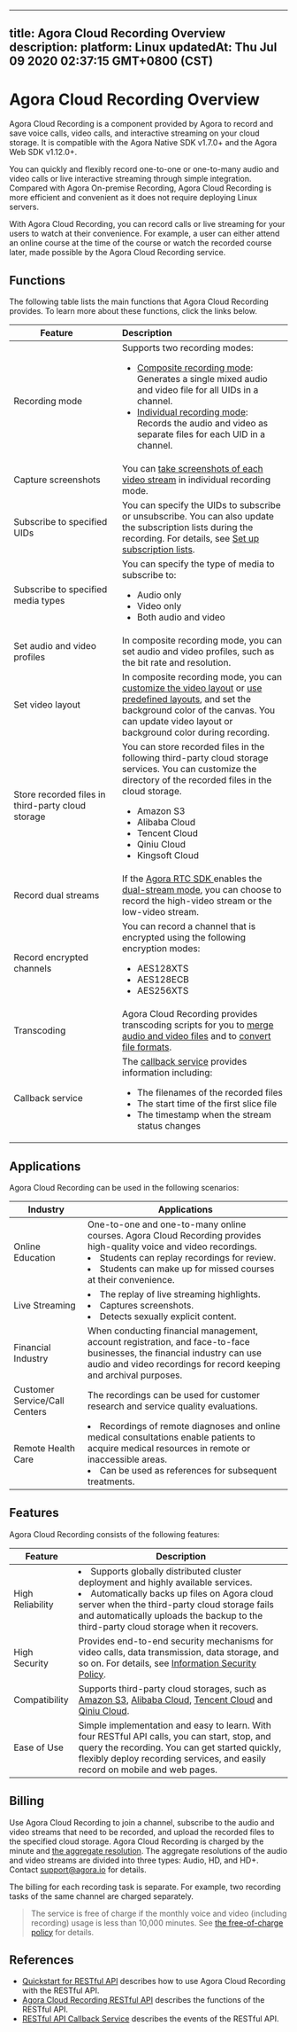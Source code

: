 
---
title: Agora Cloud Recording Overview
description: 
platform: Linux
updatedAt: Thu Jul 09 2020 02:37:15 GMT+0800 (CST)
---
# Agora Cloud Recording Overview
Agora Cloud Recording is a component provided by Agora to record and save voice calls, video calls, and interactive streaming on your cloud storage. It is compatible with the Agora Native SDK v1.7.0+ and the Agora Web SDK v1.12.0+. 

You can quickly and flexibly record one-to-one or one-to-many audio and video calls or live interactive streaming through simple integration. Compared with Agora On-premise Recording, Agora Cloud Recording is more efficient and convenient as it does not require deploying Linux servers.

With Agora Cloud Recording, you can record calls or live streaming for your users to watch at their convenience. For example, a user can either attend an online course at the time of the course or watch the recorded course later, made possible by the Agora Cloud Recording service.

## Functions

The following table lists the main functions that Agora Cloud Recording provides. To learn more about these functions, click the links below.

| <span style="white-space:nowrap;">&emsp;&emsp;&emsp;Feature&emsp;&emsp;&emsp;</span>    | Description                                                  |
| :------------------------------------------------ | :----------------------------------------------------------- |
| Recording mode                                    | Supports two recording modes:<ul><li>[Composite recording mode](../../en/cloud-recording/cloud_recording_composite_mode.md): Generates a single mixed audio and video file for all UIDs in a channel.</li><li>[Individual recording mode](../../en/cloud-recording/cloud_recording_individual_mode.md): Records the audio and video as separate files for each UID in a channel.</li></ul> |
| Capture screenshots                           | You can [take screenshots of each video stream](../../en/cloud-recording/cloud_recording_screen_capture.md) in individual recording mode.                |
| Subscribe to specified UIDs                             | You can specify the UIDs to subscribe or unsubscribe. You can also update the subscription lists during the recording. For details, see [Set up subscription lists](https://docs.agora.io/en/cloud-recording/cloud_recording_subscription).              |
| Subscribe to specified media types                       | You can specify the type of media to subscribe to:<ul><li>Audio only</li><li>Video only</li><li>Both audio and video</li></ul>|
| Set audio and video profiles                      | In composite recording mode, you can set audio and video profiles, such as the bit rate and resolution. |
| Set video layout                                  | In composite recording mode, you can [customize the video layout](https://docs.agora.io/en/cloud-recording/cloud_recording_layout?platform=Linux#a-namecustomacustomize-the-video-layout) or [use predefined layouts](https://docs.agora.io/en/cloud-recording/cloud_recording_layout?platform=Linux#a-namepredefinedaselect-from-the-predefined-layout-types), and set the background color of the canvas. You can update video layout or background color during recording. |
| Store recorded files in third-party cloud storage | You can store recorded files in the following third-party cloud storage services. You can customize the directory of the recorded files in the cloud storage.<ul><li>Amazon S3</li><li>Alibaba Cloud</li><li>Tencent Cloud</li><li>Qiniu Cloud</li><li>Kingsoft Cloud</li>|
| Record dual streams                               | If the [Agora RTC SDK ](https://docs.agora.io/en/Agora%20Platform/terms?platform=All%20Platforms#rtc-sdk)enables the [dual-stream mode](https://docs.agora.io/en/Agora%20Platform/terms?platform=All%20Platforms#dual-stream), you can choose to record the high-video stream or the low-video stream. |
| Record encrypted channels                         | You can record a channel that is encrypted using the following encryption modes:<ul><li>AES128XTS</li><li>AES128ECB</li><li>AES256XTS</li></ul> |
| Transcoding                               | Agora Cloud Recording provides transcoding scripts for you to [merge audio and video files](https://docs.agora.io/en/cloud-recording/cloud_recording_merge_files?platform=All%20Platforms) and to [convert file formats](https://docs.agora.io/en/cloud-recording/cloud_recording_convert_format?platform=All%20Platforms). |
| Callback service                                  | The [callback service](https://docs.agora.io/en/cloud-recording/cloud_recording_callback_rest?platform=All%20Platforms) provides information including:<ul><li>The filenames of the recorded files</li><li>The start time of the first slice file</li><li>The timestamp when the stream status changes</li></ul> |

## Applications

Agora Cloud Recording can be used in the following scenarios:

| Industry                      | Applications                                                 |
| ----------------------------- | ------------------------------------------------------------ |
| Online Education              | One-to-one and one-to-many online courses. Agora Cloud Recording provides high-quality voice and video recordings. <li>Students can replay recordings for review.</li><li>Students can make up for missed courses at their convenience.</li> |
| Live Streaming               | <li>The replay of live streaming highlights.</li><li>Captures screenshots.</li><li>Detects sexually explicit content.</li> |
| Financial Industry            | When conducting financial management, account registration, and face-to-face businesses, the financial industry can use audio and video recordings for record keeping and archival purposes. |
| Customer Service/Call Centers | The recordings can be used for customer research and service quality evaluations. |
| Remote Health Care            | <li>Recordings of remote diagnoses and online medical consultations enable patients to acquire medical resources in remote or inaccessible areas. </li><li> Can be used as references for subsequent treatments.</li> |

## Features

Agora Cloud Recording consists of the following features:

| Feature          | Description                                                  |
| ---------------- | ------------------------------------------------------------ |
| High Reliability | <li>Supports globally distributed cluster deployment and highly available services.</li><li>Automatically backs up files on Agora cloud server when the third-party cloud storage fails and automatically uploads the backup to the third-party cloud storage when it recovers.</li> |
| High Security    | Provides end-to-end security mechanisms for video calls, data transmission, data storage, and so on. For details, see [Information Security Policy](../../en/Agora%20Platform/security.md). |
| Compatibility    | Supports third-party cloud storages, such as [Amazon S3](https://aws.amazon.com/s3/?nc1=h_ls), [Alibaba Cloud](https://www.alibabacloud.com/product/oss), [Tencent Cloud](https://intl.cloud.tencent.com/product/cos) and [Qiniu Cloud](https://www.qiniu.com/en/products/kodo). |
| Ease of Use      | Simple implementation and easy to learn. With four RESTful API calls, you can start, stop, and query the recording. You can get started quickly, flexibly deploy recording services, and easily record on mobile and web pages. |

## Billing

Use Agora Cloud Recording to join a channel, subscribe to the audio and video streams that need to be recorded, and upload the recorded files to the specified cloud storage. Agora Cloud Recording is charged by the minute and [the aggregate resolution](https://docs.agora.io/en/cloud-recording/billing_cloud_recording?platform=All%20Platforms#video-aggregate-resolution). The aggregate resolutions of the audio and video streams are divided into three types: Audio, HD, and HD+. Contact [support@agora.io](mailto:support@agora.io) for details.

The billing for each recording task is separate. For example, two recording tasks of the same channel are charged separately.

> The service is free of charge if the monthly voice and video (including recording) usage is less than 10,000 minutes. See [the free-of-charge policy](https://docs.agora.io/en/faq/billing_free) for details.

## References

- [Quickstart for RESTful API](../../en/cloud-recording/cloud_recording_rest.md) describes how to use Agora Cloud Recording with the RESTful API.
- [Agora Cloud Recording RESTful API](https://docs.agora.io/en/cloud-recording/restfulapi) describes the functions of the RESTful API.
- [RESTful API Callback Service](../../en/cloud-recording/cloud_recording_callback_rest.md) describes the events of the RESTful API.
